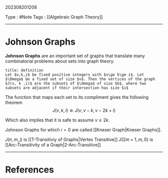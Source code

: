 202308201208

Type : #Note
Tags : [[Algebraic Graph Theory]]

---
# Johnson Graphs
**Johnson Graphs** are an important set of graphs that translate many combinatorial problems about sets into graph theory.

```ad-note
title: definition
Let $v,k,i$ be fixed positive integers with $v\ge k\ge i$. Let $\Omega$ be a fixed set of size $v$. Then the vertices of the graph $J(v, k ,i)$ are the subsets of $\Omega$ of size $k$, where two subsets are adjacent if their intersection has size $i$
```

The function that maps each set to its compliment gives the following theorem
$$
J(v, k ,i)\cong J(v, v-k, v-2k+i)
$$

Which also implies that it is safe to assume $v\ge 2k$.

Johnson Graphs for which $i=0$ are called [[Kneser Graph|Kneser Graphs]].

$J(n, m, j)$ is [[T-Transitiviy of Graphs|Vertex Transitive]]
$J(2m+1, m, 0)$ is [[Arc-Transitivity of a Graph|2-Arc-Transitive]] 

---
# References
